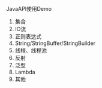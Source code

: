 JavaAPI使用Demo

 1. 集合
 2. IO流
 3. 正则表达式
 4. String/StringBuffer/StringBuilder
 5. 线程、线程池
 6. 反射
 7. 泛型
 8. Lambda
 9. 其他